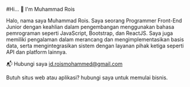  #Hi... 👋 I'm Muhammad Rois

Halo, nama saya Muhammad Rois. Saya seorang Programmer Front-End Junior dengan keahlian dalam pengembangan menggunakan bahasa pemrograman seperti JavaScript, Bootstrap, dan ReactJS. Saya juga memiliki pengalaman dalam merancang dan mengimplementasikan basis data, serta mengintegrasikan sistem dengan layanan pihak ketiga seperti API dan platform lainnya.

   📬 Hubungi saya id.roismohammed@gmail.com

Butuh situs web atau aplikasi? hubungi saya untuk memulai bisnis.
